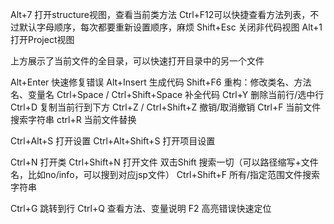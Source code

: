 Alt+7 打开structure视图，查看当前类方法
Ctrl+F12可以快捷查看方法列表，不过默认字母顺序，每次都要重新设置顺序，麻烦
Shift+Esc 关闭非代码视图
Alt+1 打开Project视图

上方展示了当前文件的全目录，可以快速打开目录中的另一个文件

Alt+Enter 快速修复错误
Alt+Insert 生成代码
Shift+F6 重构：修改类名、方法名、变量名
Ctrl+Space / Ctrl+Shift+Space 补全代码
Ctrl+Y 删除当前行/选中行
Ctrl+D 复制当前行到下方
Ctrl+Z / Ctrl+Shift+Z 撤销/取消撤销
Ctrl+F 当前文件搜索字符串
ctrl+R 当前文件替换

Ctrl+Alt+S 打开设置
Ctrl+Alt+Shift+S 打开项目设置

Ctrl+N 打开类
Ctrl+Shift+N 打开文件
双击Shift 搜索一切（可以路径缩写+文件名，比如no/info，可以搜到对应jsp文件）
Ctrl+Shift+F 所有/指定范围文件搜索字符串



Ctrl+G 跳转到行
Ctrl+Q 查看方法、变量说明
F2 高亮错误快速定位
 
